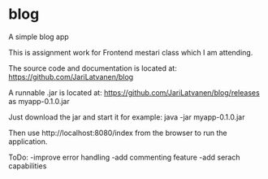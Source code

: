 # blog
A simple blog app

This is assignment work for Frontend mestari class which I am attending.

The source code and documentation is located at: https://github.com/JariLatvanen/blog

A runnable .jar is located at: https://github.com/JariLatvanen/blog/releases as myapp-0.1.0.jar

Just download the jar and start it for example: java -jar myapp-0.1.0.jar

Then use http://localhost:8080/index from the browser to run the application.

ToDo:
-improve error handling
-add commenting feature
-add serach capabilities

